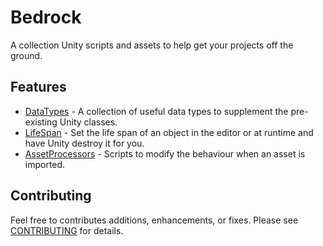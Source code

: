 # Bedrock
A collection Unity scripts and assets to help get your projects off the ground.

## Features

- [DataTypes](https://github.com/RyanNielson/Bedrock/tree/master/Assets/Bedrock/LifeSpan) - A collection of useful data types to supplement the pre-existing Unity classes.
- [LifeSpan](https://github.com/RyanNielson/Bedrock/tree/master/Assets/Bedrock/LifeSpan) - Set the life span of an object in the editor or at runtime and have Unity destroy it for you.
- [AssetProcessors](https://github.com/RyanNielson/Bedrock/tree/master/Assets/Bedrock/AssetProcessors) - Scripts to modify the behaviour when an asset is imported.

## Contributing
Feel free to contributes additions, enhancements, or fixes. Please see [CONTRIBUTING](https://github.com/RyanNielson/Bedrock/blob/master/CONTRIBUTING.md) for details.

